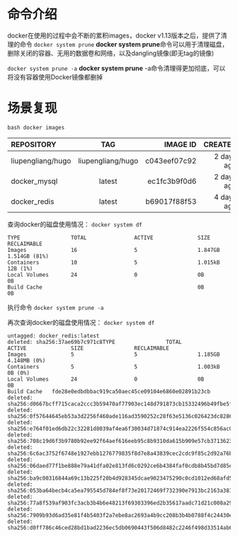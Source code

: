 # 命令介绍
docker在使用的过程中会不断的累积images，docker v1.13版本之后，提供了清理的命令
`
docker system prune
`
**docker system prune**命令可以用于清理磁盘，删除关闭的容器、无用的数据卷和网络，以及dangling镜像(即无tag的镜像)


`
docker system prune -a
`
**docker system prune** -a命令清理得更加彻底，可以将没有容器使用Docker镜像都删掉

# 场景复现
`bash
docker images
`

| REPOSITORY  | TAG  | IMAGE ID | CREATED | SIZE |
|:------------- |:---------------:| -------------:| -------------:| -------------:|
| liupengliang/hugo        | liupengliang/hugo 			 |         c043eef07c92 | 2 days ago | 28.6MB
| docker_mysql      | latest        |           ec1fc3b9f0d6 | 2 days ago | 327MB
| docker_redis | latest        |            b69017f88f53 | 4 days ago | 256MB

查询docker的磁盘使用情况：
`
docker system df
`

	TYPE                TOTAL               ACTIVE              SIZE                RECLAIMABLE	Images              16                  5                   1.847GB             1.514GB (81%)	Containers          10                  5                   1.015kB             12B (1%)	Local Volumes       24                  0                   0B                  0B	Build Cache                                                 0B                  0B


执行命令
`
docker system prune -a
`

再次查询docker的磁盘使用情况：
`
docker system df
`

	untagged: docker_redis:latest
	deleted: sha256:37ae69b7c971c8TYPE                TOTAL               ACTIVE              SIZE                RECLAIMABLE	Images              5                   5                   1.185GB             4.148MB (0%)	Containers          5                   5                   1.003kB             0B (0%)	Local Volumes       24                  0                   0B                  0B	Build Cache   fde28e0edbdbbac919ca50aec45ce09104e6860e02891b23cb
	deleted: sha256:d0667bcff715caca2ccc3b59470af77903ec148d791873cb15332496b49fbe5f
	deleted: sha256:0f57644645eb53a3d2256f460ade116ad3590252c28f63e5136c026423dc8286
	deleted: sha256:e764f01ed6db22c32281d8039af4ea6f30034d71874c914ea2226f554c856ac0
	deleted: sha256:708c19d6f3b9780b92ee92f64aef616eeb95c8b9310da615b909e57cb3713623
	deleted: sha256:6c6ac3752f6748e1927ebb1276779835f8d7e8a43839cec2cdc9f85c2d92a76b
	deleted: sha256:06daed77f1be888e79a41dfa02e813fd6c0292ce6b4384faf0cdb8b45bd7d85e
	deleted: sha256:ba9c00316844a69c13b225f20b4d928345dcae9023475290c0cd1012ed68afd5
	deleted: sha256:053ba64becb4ca5ea795545d784ef8f73e20172469f732390e7913bc2163a381
	deleted: sha256:77a8f539af903fc3acb3b4b6e48213f69303396ed2b35617aadc71d21c008a29
	deleted: sha256:7909b93d6ad35e81f4b5403f2a7ebe8ac2693a4b9cc208b3b4b0788f4c24430e
	deleted: sha256:d0ff786c46ced28bd1bad2236ec5db0690443f506d8482c2246f498d33514ab6
	

